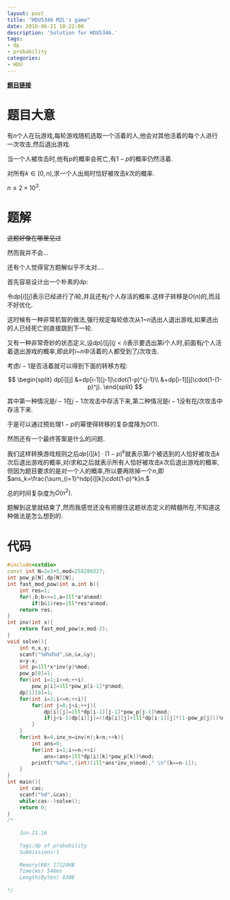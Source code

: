 ```yaml
---
layout: post
title: "HDU5346 MZL's game"
date: 2016-06-21 10:22:00
description: 'Solution for HDU5346.'
tags:
- dp
- probability
categories:
- HDU
---
```


[**题目链接**](http://acm.hdu.edu.cn/showproblem.php?pid=5346)

# 题目大意

有$n$个人在玩游戏,每轮游戏随机选取一个活着的人,他会对其他活着的每个人进行一次攻击,然后退出游戏.

当一个人被攻击时,他有$p$的概率会死亡,有$1-p$的概率仍然活着.

对所有$k\in[0,n)$,求一个人出局时恰好被攻击$k$次的概率.

$n\le2\times10^3.$

# 题解

~~这题好像在哪里见过~~

然而我并不会...

还有个人觉得官方题解似乎不太对....

首先容易设计出一个朴素的dp:

令$dp[i][j]$表示已经进行了$i$轮,并且还有$j$个人存活的概率.这样子转移是$O(n)$的,而且不好优化.

这时候有一种非常机智的做法,强行规定每轮依次从$1$~$n$选出人退出游戏,如果选出的人已经死亡则直接跳到下一轮.

又有一种非常奇妙的状态定义,设$dp[i][j](j<i)$表示要选出第$i$个人时,前面有$j$个人活着退出游戏的概率,即此时$i$~$n$中活着的人都受到了$j$次攻击.

考虑$i-1$是否活着就可以得到下面的转移方程:

$$
\begin{split}
dp[i][j]
&=dp[i-1][j-1]\cdot(1-p)^{j-1}\\
&+dp[i-1][j]\cdot(1-(1-p)^j).
\end{split}
$$

其中第一种情况是$i-1$在$j-1$次攻击中存活下来,第二种情况是$i-1$没有在$j$次攻击中存活下来.

于是可以通过预处理$1-p$的幂使得转移的复杂度降为$O(1)$.

然而还有一个最终答案是什么的问题.

我们这样转换游戏规则之后$dp[i][k]\cdot (1-p)^k$就表示第$i$个被选到的人恰好被攻击$k$次后退出游戏的概率,对$i$求和之后就表示所有人恰好被攻击$k$次后退出游戏的概率,但因为题目要求的是对一个人的概率,所以要再除掉一个$n$,即$ans_k=\frac{\sum_{i=1}^ndp[i][k]\cdot(1-p)^k}n.$

总的时间复杂度为$O(n^2)$.

题解到这里就结束了,然而我感觉还没有把握住这题状态定义的精髓所在,不知道这种做法是怎么想到的.

# 代码

```c++
#include<cstdio>
const int N=2e3+5,mod=258280327;
int pow_p[N],dp[N][N];
int fast_mod_pow(int a,int b){
	int res=1;
	for(;b;b>>=1,a=1ll*a*a%mod)
		if(b&1)res=1ll*res*a%mod;
	return res;
}
int inv(int x){
	return fast_mod_pow(x,mod-2);
}
void solve(){
	int n,x,y;
	scanf("%d%d%d",&n,&x,&y);
	x=y-x;
	int p=1ll*x*inv(y)%mod;
	pow_p[0]=1;
	for(int i=1;i<=n;++i)
		pow_p[i]=1ll*pow_p[i-1]*p%mod;
	dp[1][0]=1;
	for(int i=2;i<=n;++i){
		for(int j=0;j<i;++j){
			dp[i][j]=1ll*dp[i-1][j-1]*pow_p[j-1]%mod;
			if(j<i-1)dp[i][j]=((dp[i][j]+1ll*dp[i-1][j]*(1-pow_p[j]))%mod+mod)%mod;
		}
	}
	for(int k=0,inv_n=inv(n);k<n;++k){
		int ans=0;
		for(int i=1;i<=n;++i)
			ans=(ans+1ll*dp[i][k]*pow_p[k])%mod;
		printf("%d%c",(int)(1ll*ans*inv_n%mod)," \n"[k==n-1]);
	}
}
int main(){
	int cas;
	scanf("%d",&cas);
	while(cas--)solve();
	return 0;
}
/*
	
	Jun.21.16
	
	Tags:dp of probability
	Submissions:1
	
	Memory(KB) 17124KB
	Time(ms) 546ms
	Length(Bytes) 830B
	
*/
```
